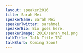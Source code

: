 ```yaml
---
layout: speaker2016
title: Sarah Mei
speakerName: Sarah Mei
speakerTwitter: sarahmei
speakerBio: Bio goes here.
speakerImage: 2016/sarah_mei.png
talkTitle: Talk Title TBC
talkBlurb: Coming Soon!
---
```

